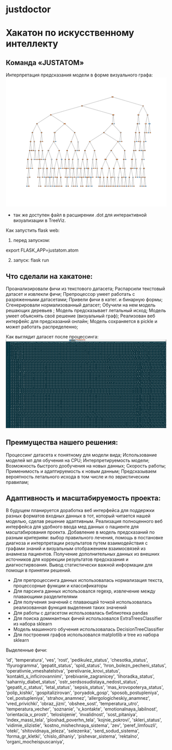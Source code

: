 # justdoctor

# Хакатон по искусственному интеллекту
## Команда «JUSTATOM»

Интерпретация предсказания модели в форме визуального графа:
![alt text](https://github.com/atomicai/justdoctor/blob/master/features_graph.png)
* так же доступен файл в расширении .dot для интерактивной визуализации в TreeViz.


Как запустить flask web:
1. перед запуском:

export FLASK_APP=justatom.atom

2. запуск:
flask run

## Что сделали на хакатоне:
Проанализировали фичи из текстового датасета;
Распарсили текстовый датасет и извлекли фичи;
Препроцессор умеет работать с разряженными датасетами;
Привели фичи в катег. и бинарную формы;
Сгенерировали нормализованный датасет;
Обучили на нем модель решающих деревьев ;
Модель предсказывает летальный исход;
Модель умеет объяснять своё решение (визуальный граф);
Реализован веб интерфейс для предсказаний онлайн;
Модель сохраняется в pickle и может работать распределенно;

Как выглядит датасет после процессинга:
![alt text](https://github.com/atomicai/justdoctor/blob/master/4.png)

## Преимущества нашего решения:
Процессинг датасета к понятному для модели вида;
Использование моделей мл для обучения на CPU;
Интерпретируемость модели;
Возможность быстрого дообучения на новых данных;
Скорость работы;
Применимость и адаптируемость к новым данным;
Предсказываем вероятность летального исхода в том числе и по эвристическим правилам;

## Адаптивность и масштабируемость проекта:
В будущем планируется доработка веб интерфейса для поддержки разных форматов входных данных в тот, который читается нашей моделью, сделав решение адаптивным. 
Реализация полноценного веб интерфейса для удобного ввода мед данных о пациенте для масштабирования проекта.
Добавление в модель предсказаний по разным критериям: выбор правильного лечения, помощь в постановке диагноза и интерпретации результатов путем взаимодействия с графами знаний и визуальным отображением взаимосвязей из анамнеза пациентов.
Получение дополнительных данных из внешних источников для коррекции результатов предсказания и диагностирвоания.
Вывод статистически важной информации для помощи в принятии решений.



- Для препроцессинга данных использовалась нормализация текста, процессорные функции и классификаторы
- Для парсинга данных использовался regexp, извлечение между плавающими разделителями
- Для получения значений с плавающей точкой использовалась реализованная функция выделения таких значений 
- Для работы с датасетом использовалась библиотека pandas
- Для поиска доминантных фичей использовался ExtraTreesClassifier из набора sklearn
- Модель машинного обучения использовалась DecisionTreeClassifier
- Для построения графов использовался matplotlib и tree из набора sklearn

Выделенные фичи:

'id',         'temperatura',         'ves',         'rost',
         'pedikulez_status',         'chesotka_status',
         'flyurogramma',         'gepatit_status',         'spid_status',         'hron_bolezn_pecheni_status',
         'operativnie_vmeshatelstva',         'perelivanie_krovi_status',         'kontakti_s_inficirovannimi',         'prebivanie_zagranicey',         'lihoradka_status',
         'saharniy_diabet_status',         'ostr_serdsosudistaya_nedost_status',
         'gepatit_c_status',         'letal_status',
         'sepsis_status',         'mas_krovopoterya_status',         'polip_kishki',         'gospitalizirovan',         'poryadok_gosp',         'sposob_postupleniya',
         'cel_postupleniya',
         'strahov_anamnez',         'allergologicheskiy_anamnez',         'vred_privichki',         'obraz_jizni',         'obshee_sost',         'temperatura_utro',
         'temperatura_vecher',
         'soznanie',         'v_kontakte',         'emotionalnaya_labilnost',         'orientacia_v_prostr',
         'teloslojenie',
         'invalidnost',         'sost_pitaniya',
         'index_massi_tela',
         'ploshad_poverhn_tela',         'kojnie_pokrovi',         'skleri_status',
         'vidimie_slizistie',         'kostno_mishechnaya_sistema',         'zev',         'peref_limfouzli',         'oteki',
         'shitovidnaya_jeleza',         'selezenka',         'serd_sodud_sistema',         'forma_gr_kletki',         'chislo_dihaniy',
         'pishevar_sistema',         'rektalno',
         'organi_mocheispuscaniya',

